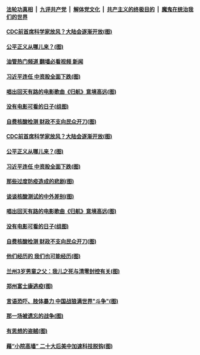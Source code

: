 ####  [法轮功真相](../../../../basic/blob/master/README.md?t=11051801) &nbsp;|&nbsp; [九评共产党](../../../../9ping.md/blob/master/README.md?t=11051801) &nbsp;|&nbsp; [解体党文化](../../../../jtdwh.md/blob/master/README.md?t=11051801)  &nbsp;|&nbsp; [共产主义的终极目的](../../../../gczydzjmd.md/blob/master/README.md?t=11051801) &nbsp;|&nbsp; [魔鬼在统治我们的世界](../../../../mgztzwmdsj.md/blob/master/README.md?t=11051801) 

#### [CDC前首席科学家放风？大陆会逐渐开放(图)](../pages/p4/1020889.md?t=11051801) 

#### [公平正义从哪儿来？(图)](../pages/p4/1020894.md?t=11051801) 

#### [油管热门频道 翻墙必看视频 新闻](http://129.146.143.75:81/youtube.html?11051801)

#### [习近平连任 中资股全面下跌(图)](../pages/p4/1020896.md?t=11051801) 

#### [唱出回天有路的电影歌曲《归航》意境高远(图)](../pages/p4/1020917.md?t=11051801) 

#### [没有电影可看的日子(组图)](../pages/p4/1020892.md?t=11051801) 

#### [自费核酸检测 财政不支向民众开刀(图)](../pages/p4/1020839.md?t=11051801) 

#### [CDC前首席科学家放风？大陆会逐渐开放(图)](../pages/p4/1020889.md?t=11051801) 

#### [公平正义从哪儿来？(图)](../pages/p4/1020894.md?t=11051801) 

#### [习近平连任 中资股全面下跌(图)](../pages/p4/1020896.md?t=11051801) 

#### [那些过度防疫造成的悲剧(图)](../pages/p4/1020893.md?t=11051801) 

#### [谈谈核酸测试的中外差别(图)](../pages/p4/1020824.md?t=11051801) 

#### [唱出回天有路的电影歌曲《归航》意境高远(图)](../pages/p4/1020917.md?t=11051801) 

#### [没有电影可看的日子(组图)](../pages/p4/1020892.md?t=11051801) 




#### [自费核酸检测 财政不支向民众开刀(图)](../pages/p4/1020839.md?t=11051801) 

#### [他们经历的 我们也可能经历(图)](../pages/p4/1020832.md?t=11051801) 

#### [兰州3岁男童之父：我儿之死与清零封控有关(图)](../pages/p4/1020835.md?t=11051801) 

#### [郑州富士康逃疫(图)](../pages/p4/1020833.md?t=11051801) 


#### [言语恐吓、肢体暴力 中国战狼满世界"斗争"(图)](../pages/p4/1020763.md?t=11051801) 

#### [那一场被遗忘的战争(图)](../pages/p4/1020761.md?t=11051801) 

#### [有思想的盗贼(图)](../pages/p4/1020760.md?t=11051801) 

#### [藉“小院高墙” 二十大后美中加速科技脱钩(图)](../pages/p4/1020758.md?t=11051801) 


<img src='http://gfw-breaker.win/goodnews/indexes/p4.md' width='0px' height='0px'/>
